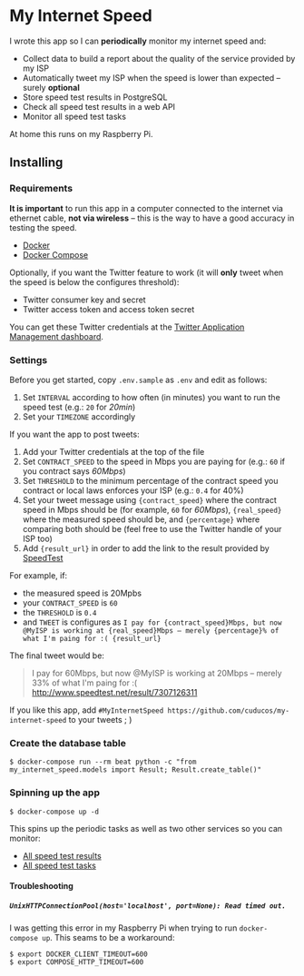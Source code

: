 # My Internet Speed

I wrote this app so I can **periodically** monitor my internet speed and:

* Collect data to build a report about the quality of the service provided by my ISP
* Automatically tweet my ISP when the speed is lower than expected – surely **optional**
* Store speed test results in PostgreSQL
* Check all speed test results in a web API
* Monitor all speed test tasks

At home this runs on my Raspberry Pi.

## Installing

### Requirements

**It is important** to run this app in a computer connected to the internet via ethernet cable, **not via wireless** – this is the way to have a good accuracy in testing the speed.

* [Docker](https://docs.docker.com/install/)
* [Docker Compose](https://docs.docker.com/compose/install/)

Optionally, if you want the Twitter feature to work (it will **only** tweet when the speed is below the configures threshold):

* Twitter consumer key and secret
* Twitter access token and access token secret

You can get these Twitter credentials at the [Twitter Application Management dashboard](https://apps.twitter.com/).

### Settings

Before you get started, copy `.env.sample` as `.env` and edit as follows:

1. Set `INTERVAL` according to how often (in minutes) you want to run the speed test (e.g.: `20` for _20min_)
1. Set your `TIMEZONE` accordingly

If you want the app to post tweets:

1. Add your Twitter credentials at the top of the file
1. Set `CONTRACT_SPEED` to the speed in Mbps you are paying for (e.g.: `60` if you contract says _60Mbps_)
1. Set `THRESHOLD` to the minimum percentage of the contract speed you contract or local laws enforces your ISP (e.g.: `0.4` for 40%)
1. Set your tweet message using `{contract_speed}` where the contract speed in Mbps should be (for example, `60` for _60Mbps_), `{real_speed}` where the measured speed should be, and `{percentage}` where comparing both should be (feel free to use the Twitter handle of your ISP too)
1. Add `{result_url}` in order to add the link to the result provided by [SpeedTest](https://speedtest.net)

For example, if:

* the measured speed is 20Mpbs
* your `CONTRACT_SPEED` is `60`
* the `THRESHOLD` is `0.4`
* and `TWEET` is configures as  `I pay for {contract_speed}Mbps, but now @MyISP is working at {real_speed}Mbps – merely {percentage}% of what I'm paing for :( {result_url}`

The final tweet would be:

> I pay for 60Mbps, but now @MyISP is working at 20Mbps – merely 33% of what I'm paing for :( http://www.speedtest.net/result/7307126311

If you like this app, add `#MyInternetSpeed https://github.com/cuducos/my-internet-speed` to your tweets ; )

### Create the database table

```console
$ docker-compose run --rm beat python -c "from my_internet_speed.models import Result; Result.create_table()"
```

### Spinning up the app

```console
$ docker-compose up -d
```

This spins up the periodic tasks as well as two other services so you can monitor:

* [All speed test results](https://localhost:3000)
* [All speed test tasks](https://localhost:5555)

#### Troubleshooting

##### `UnixHTTPConnectionPool(host='localhost', port=None): Read timed out.`

I was getting this error in my Raspberry Pi when trying to run `docker-compose up`. This seams to be a workaround:

```console
$ export DOCKER_CLIENT_TIMEOUT=600
$ export COMPOSE_HTTP_TIMEOUT=600
```